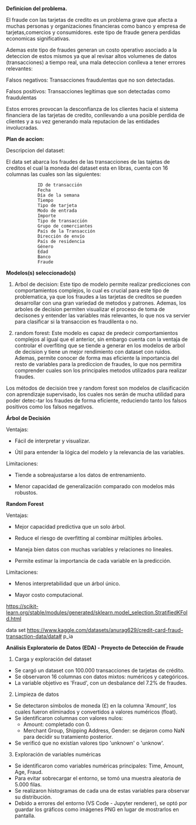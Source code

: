 **Definicion del problema.**

El fraude con las tarjetas de credito es un problema grave que afecta a muchas personas y organizaciones financieras como banco y empresa de tarjetas,comercios y consumidores. este tipo de fraude genera perdidas economicas significativas.


Ademas este tipo de fraudes generan un costo operativo asociado a la deteccion de estos mismos ya que al revisar altos volumenes de datos (transacciones) a tiempo real, una mala deteccion conlleva a tener errores relevantes:
        
Falsos negativos: Transacciones fraudulentas que no son detectadas.

Falsos positivos: Transacciones legítimas que son detectadas como fraudulentas

Estos errores provocan la desconfianza de los clientes hacia el sistema financiera de las tarjetas de credito, conllevando a una posible perdida de clientes y a su vez generando mala reputacion de las entidades involucradas.


**Plan de accion:**

Descripcion  del dataset:

El data set abarca los fraudes de las transacciones de las tajetas de creditos el cual la moneda del dataset esta en libras, cuenta con 16 columnas las cuales son las siguientes:

                ID de transacción
                Fecha
                Día de la semana
                Tiempo
                Tipo de tarjeta
                Modo de entrada
                Importe
                Tipo de transacción
                Grupo de comerciantes
                País de la Transacción
                Dirección de envío
                País de residencia
                Género
                Edad
                Banco
                Fraude

**Modelos(s) seleccionado(s)**

1) Arbol de decision: Este tipo de modelo permite realizar predicciones con comportamientos complejos, lo cual es crucial para este tipo de problematica, ya que los fraudes a las tarjetas de creditos se pueden desarrollar con una gran variedad de metodos y patrones. Ademas, los arboles de decision permiten visualizar el proceso de toma de decisones y entender las variables más relevantes, lo que nos va servier para clasificar si la transaccion es fraudilenta o no.

2) random forest: Este modelo es capaz de predecir comportamientos complejos al igual que el anterior, sin embargo cuenta con la ventaja de controlar el overfiting que se tiende a generar en los modelos de arbol de decision y tiene un mejor rendimiento con dataset con ruidos. Ademas, permite conocer de forma mas eficiente la importancia del resto de variables para la prediccion de fraudes, lo que nos permitira comprender cuales son los principales metodos utilizados para realizar fraudes.
        

Los métodos de decisión tree y random forest son modelos de clasificación con aprendizaje supervisado, los cuales nos serán de mucha utilidad para poder detec-tar los fraudes de forma eficiente, reduciendo tanto los falsos positivos como los falsos negativos.

**Árbol de Decisión**

Ventajas:

- Fácil de interpretar y visualizar.

- Útil para entender la lógica del modelo y la relevancia de las variables.

Limitaciones:

- Tiende a sobreajustarse a los datos de entrenamiento.

- Menor capacidad de generalización comparado con modelos más robustos.

**Random Forest**

Ventajas:

- Mejor capacidad predictiva que un solo árbol.

- Reduce el riesgo de overfitting al combinar múltiples árboles.

- Maneja bien datos con muchas variables y relaciones no lineales.

- Permite estimar la importancia de cada variable en la predicción.

Limitaciones:

- Menos interpretabilidad que un árbol único.

- Mayor costo computacional.


https://scikit-learn.org/stable/modules/generated/sklearn.model_selection.StratifiedKFold.html

data set https://www.kaggle.com/datasets/anurag629/credit-card-fraud-transaction-data/data# p_ia



**Análisis Exploratorio de Datos (EDA) - Proyecto de Detección de Fraude**
1. Carga y exploración del dataset
- Se cargó un dataset con 100.000 transacciones de tarjetas de crédito.
- Se observaron 16 columnas con datos mixtos: numéricos y categóricos.
- La variable objetivo es 'Fraud', con un desbalance del 7.2% de fraudes.
2. Limpieza de datos
- Se detectaron símbolos de moneda (£) en la columna 'Amount', los cuales fueron eliminados y convertidos a valores numéricos (float).
- Se identificaron columnas con valores nulos:
    * Amount: completado con 0.
    * Merchant Group, Shipping Address, Gender: se dejaron como NaN para decidir su tratamiento posterior.
- Se verificó que no existían valores tipo 'unknown' o 'unknow'.
3. Exploración de variables numéricas
- Se identificaron como variables numéricas principales: Time, Amount, Age, Fraud.
- Para evitar sobrecargar el entorno, se tomó una muestra aleatoria de 5.000 filas.
- Se realizaron histogramas de cada una de estas variables para observar su distribución.
- Debido a errores del entorno (VS Code - Jupyter renderer), se optó por guardar los gráficos como imágenes PNG en lugar de mostrarlos en pantalla.